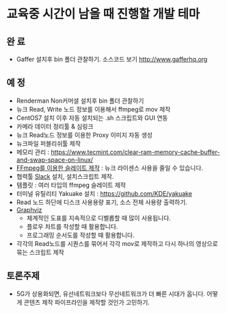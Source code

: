 # 교육중 시간이 남을 때 진행할 개발 테마

## 완 료
- Gaffer 설치후 bin 폴더 관찰하기. 소스코드 보기 http://www.gafferhq.org

## 예 정
- Renderman Non커머셜 설치후 bin 폴더 관찰하기
- 뉴크 Read, Write 노드 정보를 이용해서 ffmpeg로 mov 제작
- CentOS7 설치 이후 자동 설치되는 .sh 스크립트와 GUI 연동
- 카메라 데이터 정리툴 & 심링크
- 뉴크 Read노드 정보를 이용한 Proxy 이미지 자동 생성
- 뉴크파일 퍼블리쉬툴 제작
- 메모리 관리 : https://www.tecmint.com/clear-ram-memory-cache-buffer-and-swap-space-on-linux/
- [FFmpeg를 이용한 슬레이트 제작](slate_ffmpeg.md) : 뉴크 라이센스 사용을 줄일 수 있습니다.
- 협력툴 [Slack](docs/slack.md) 설치, 설치스크립트 제작.
- 템플릿 : 여러 타입의 ffmpeg 슬레이트 제작
- 터미널 유틸리티 Yakuake 설치 : https://github.com/KDE/yakuake
- Read 노드 하단에 디스크 사용용량 표기, 소스 전체 사용량 출력하기.
- [Graphviz](graphviz.md)
    - 체계적인 도표를 지속적으로 디벨롭할 때 많이 사용됩니다.
    - 플로우 차트를 작성할 때 활용합니다.
    - 프로그래밍 순서도를 작성할 때 활용합니다.
- 각각의 Read노드를 시퀀스를 묶어서 각각 mov로 제작하고 다시 하나의 영상으로 묶는 스크립트 제작


## 토론주제
- 5G가 상용화되면, 유선네트워크보다 무선네트워크가 더 빠른 시대가 옵니다. 어떻게 콘텐츠 제작 파이프라인을 제작할 것인가 고민하기.
